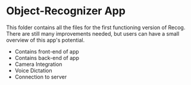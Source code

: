 # Object-Recognizer App

This folder contains all the files for the first functioning version of Recog. There are still many improvements needed, but users can have a small overview 
of this app's potential.

- Contains front-end of app
- Contains back-end of app
- Camera Integration
- Voice Dictation
- Connection to server